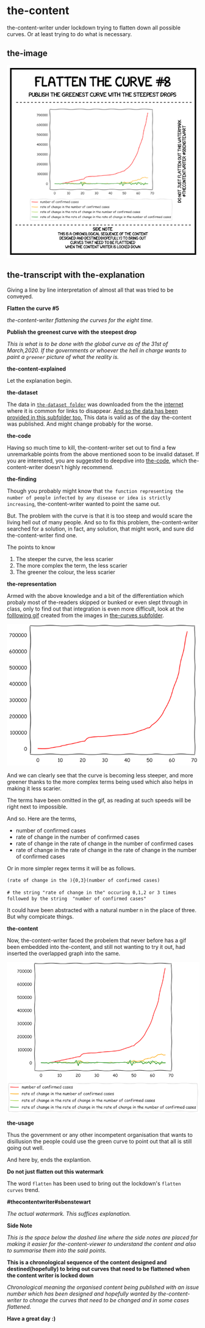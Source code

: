 # the-content

the-content-writer under lockdown trying to flatten down all possible curves. Or at least trying to do what is necessary.

## the-image

![the-image](flatten-the-curve-%238.png)

## the-transcript with the-explanation

Giving a line by line interpretation of almost all that was tried to be conveyed.

**Flatten the curve #5**

_the-content-writer flattening the curves for the eight time._

**Publish the greenest curve with the steepest drop**

_This is what is to be done with the global curve as of the 31st of March,2020. If the governments or whoever the hell in charge wants to paint a `greener` picture of what the reality is._

**the-content-explained**

Let the explanation begin.

**the-dataset**

The data in [`the-dataset folder`](the-dataset) was downloaded from the the [internet](https://www.kaggle.com/sudalairajkumar/novel-corona-virus-2019-dataset) where it is common for links to disappear. [And so the data has been provided in this subfolder too.](the-dataset) This data is valid as of the day the-content was published. And might change probably for the worse.

**the-code**

Having so much time to kill, the-content-writer set out to find a few unremarkable points from the above mentioned soon to be invalid dataset. If you are interested, you are suggested to deepdive into [the-code](the-code.ipynb), which the-content-writer doesn't highly recommend.

**the-finding**

Though you probably might know that `the function representing the number of people infected by any disease or idea is strictly increasing`, the-content-writer wanted to point the same out.

But. The problem with the curve is that it is too steep and would scare the living hell out of many people. And so to fix this problem, the-content-writer searched for a solution, in fact, any solution, that might work, and sure did the-content-writer find one.

The points to know
1. The steeper the curve, the less scarier
2. The more complex the term, the less scarier
3. The greener the colour, the less scarier

**the-representation**

Armed with the above knowledge and a bit of the differentiation which probaly most of the-readers skipped or bunked or even slept through in class, only to find out that integration is even more difficult, look at the [folllowing gif](the-gif.gif) created from the images in [the-curves subfolder](the-curves).

![the-gif](the-gif.gif)

And we can clearly see that the curve is becoming less steeper, and more greener thanks to the more complex terms being used which also helps in making it less scarier.

The terms have been omitted in the gif, as reading at such speeds will be right next to impossible.

And so. Here are the terms,
* number of confirmed cases
* rate of change in the number of confirmed cases
* rate of change in the rate of change in the number of confirmed cases
* rate of change in the rate of change in the rate of change in the number of confirmed cases

Or in more simpler regex terms  it will be as follows.

```
(rate of change in the ){0,3}(number of confirmed cases)

# the string "rate of change in the" occuring 0,1,2 or 3 times followed by the string  "number of confirmed cases"
```

It could have been abstracted with a natural number n in the place of three. But why compicate things.

**the-content**

Now, the-content-writer faced the probelem that never before has a gif been embedded into the-content, and still not wanting to try it out, had inserted the overlapped graph into the same.

![the-curve](the-curve.png)

**the-usage**

Thus the government or any other incompetent organisation that wants to disillusion the people could use the green curve to point out that all is still going out well.

And here by, ends the explantion.

**Do not just flatten out this watermark**

The word `flatten` has been used to bring out the lockdown's `flatten curves` trend.

**#thecontentwriter#sbenstewart**

_The actual watermark. This suffices explanation._

**Side Note**

_This is the space below the dashed line where the side notes are placed for making it easier for the-content-viewer to understand the content and also to summarise them into the said points._

**This is a chronological sequence of the content designed and destined(hopefully) to bring out curves that need to be flattened when the content writer is locked down**

_Chronological meaning the organised content being published with an issue number which has been designed and hopefully wanted by the-content-writer to chnage the curves that need to be changed and in some cases flattened._

**Have a great day :)**
